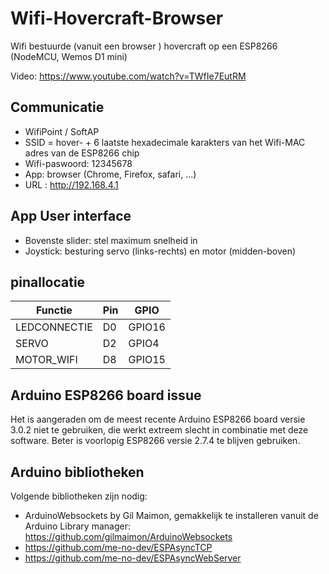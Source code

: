 # Wifi-Hovercraft-Browser
Wifi bestuurde (vanuit een browser ) hovercraft op een ESP8266 (NodeMCU, Wemos D1 mini)

Video: https://www.youtube.com/watch?v=TWfIe7EutRM

## Communicatie
- WifiPoint / SoftAP
- SSID = hover- + 6 laatste hexadecimale karakters van het Wifi-MAC adres van de ESP8266 chip
- Wifi-paswoord: 12345678
- App: browser (Chrome, Firefox, safari, ...)
- URL : http://192.168.4.1

## App User interface 
- Bovenste slider: stel maximum snelheid in
- Joystick: besturing servo (links-rechts) en motor (midden-boven)

## pinallocatie
| Functie       | Pin | GPIO   |
| ------------- | --- | ------ |
| LEDCONNECTIE  | D0  | GPIO16 |
| SERVO         | D2  | GPIO4  |
| MOTOR_WIFI    | D8  | GPIO15 |

## Arduino ESP8266 board issue
Het is aangeraden om de meest recente Arduino ESP8266 board versie 3.0.2 niet te gebruiken, die werkt extreem slecht in combinatie met deze software. Beter is voorlopig ESP8266 versie 2.7.4 te blijven gebruiken.

## Arduino bibliotheken
Volgende bibliotheken zijn nodig:
- ArduinoWebsockets by Gil Maimon, gemakkelijk te installeren vanuit de Arduino Library manager: https://github.com/gilmaimon/ArduinoWebsockets
- https://github.com/me-no-dev/ESPAsyncTCP
- https://github.com/me-no-dev/ESPAsyncWebServer
